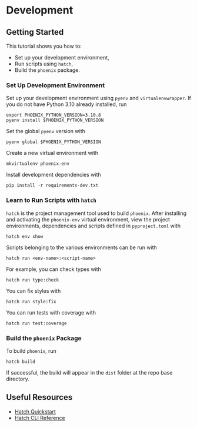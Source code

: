 # Development

## Getting Started

This tutorial shows you how to:
- Set up your development environment,
- Run scripts using `hatch`,
- Build the `phoenix` package.

### Set Up Development Environment

Set up your development environment using `pyenv` and `virtualenvwrapper`. If you do not have Python 3.10 already installed, run
```shell
export PHOENIX_PYTHON_VERSION=3.10.8
pyenv install $PHOENIX_PYTHON_VERSION
```
Set the global `pyenv` version with
```shell
pyenv global $PHOENIX_PYTHON_VERSION
```
Create a new virtual environment with
```shell
mkvirtualenv phoenix-env
```
Install development dependencies with
```shell
pip install -r requirements-dev.txt
```

### Learn to Run Scripts with `hatch`

`hatch` is the project management tool used to build `phoenix`. After installing and activating the `phoenix-env` virtual environment, view the project environments, dependencies and scripts defined in `pyproject.toml` with
```shell
hatch env show
```
Scripts belonging to the various environments can be run with
```shell
hatch run <env-name>:<script-name>
```
For example, you can check types with
```shell
hatch run type:check
```
You can fix styles with
```shell
hatch run style:fix
```
You can run tests with coverage with
```shell
hatch run test:coverage
```

### Build the `phoenix` Package

To build `phoenix`, run
```shell
hatch build
```
If successful, the build will appear in the `dist` folder at the repo base directory.

## Useful Resources
- [Hatch Quickstart](https://hatch.pypa.io/latest/)
- [Hatch CLI Reference](https://hatch.pypa.io/latest/cli/reference/)
